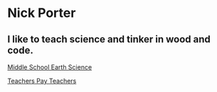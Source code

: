 # Nick Porter
## I like to teach science and tinker in wood and code.
[Middle School Earth Science](https://middlschoolearthscience.github.io)

[Teachers Pay Teachers](https://www.teacherspayteachers.com/Store/Middle-School-Earth-Science)
